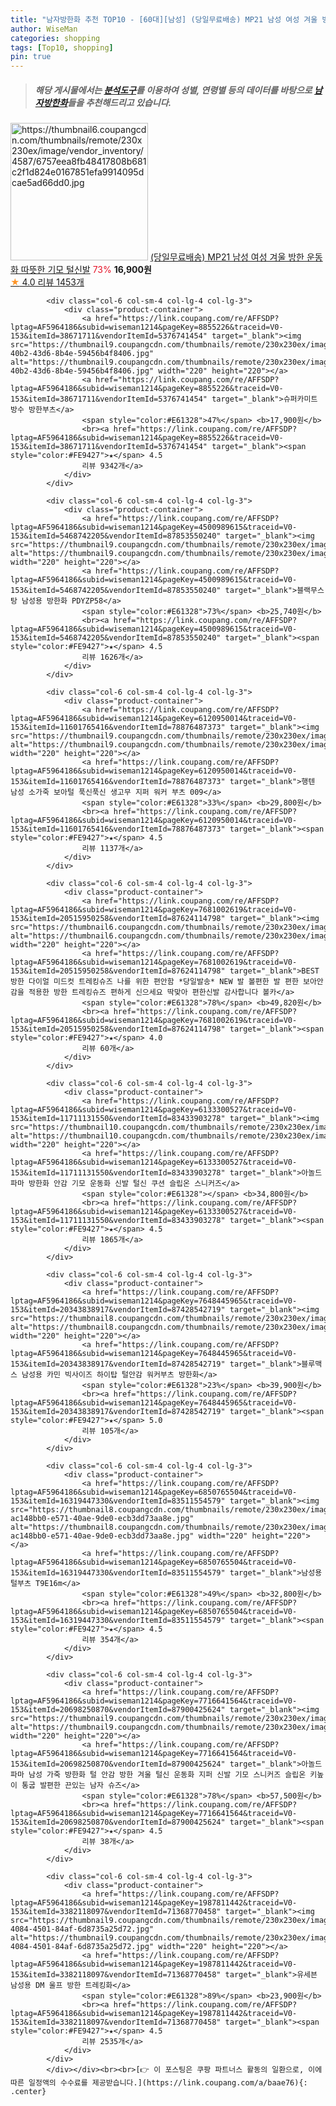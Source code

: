 ```yaml
---
title: "남자방한화 추천 TOP10 - [60대][남성] (당일무료배송) MP21 남성 여성 겨울 방한 운동화 따뜻한 기모 털신발"
author: WiseMan
categories: shopping
tags: [Top10, shopping]
pin: true
---
```


> ##### 해당 게시물에서는 [**분석도구**](https://itemscout.io/)를 이용하여 **성별**, **연령별** 등의 데이터를 바탕으로 [**남자방한화**](https://link.coupang.com/a/baae76)들을 추천해드리고 있습니다.
<div class="container"><div class="row">
            <div class="col-6 col-sm-4 col-lg-4 col-lg-3">
                <div class="product-container">
                    <a href="https://link.coupang.com/re/AFFSDP?lptag=AF5964186&subid=wiseman1214&pageKey=6159217825&traceid=V0-153&itemId=11941630501&vendorItemId=79214320338" target="_blank"><img src="https://thumbnail6.coupangcdn.com/thumbnails/remote/230x230ex/image/vendor_inventory/4587/6757eea8fb48417808b681c2f1d824e0167851efa9914095dcae5ad66dd0.jpg" alt="https://thumbnail6.coupangcdn.com/thumbnails/remote/230x230ex/image/vendor_inventory/4587/6757eea8fb48417808b681c2f1d824e0167851efa9914095dcae5ad66dd0.jpg" width="220" height="220"></a>
                    <a href="https://link.coupang.com/re/AFFSDP?lptag=AF5964186&subid=wiseman1214&pageKey=6159217825&traceid=V0-153&itemId=11941630501&vendorItemId=79214320338" target="_blank">(당일무료배송) MP21 남성 여성 겨울 방한 운동화 따뜻한 기모 털신발</a>
                    <span style="color:#E61328">73%</span> <b>16,900원</b>
                    <br><a href="https://link.coupang.com/re/AFFSDP?lptag=AF5964186&subid=wiseman1214&pageKey=6159217825&traceid=V0-153&itemId=11941630501&vendorItemId=79214320338" target="_blank"><span style="color:#FE9427">★</span> 4.0
                    리뷰 1453개</a>
                </div>
            </div>
            
            <div class="col-6 col-sm-4 col-lg-4 col-lg-3">
                <div class="product-container">
                    <a href="https://link.coupang.com/re/AFFSDP?lptag=AF5964186&subid=wiseman1214&pageKey=8855226&traceid=V0-153&itemId=38671711&vendorItemId=5376741454" target="_blank"><img src="https://thumbnail9.coupangcdn.com/thumbnails/remote/230x230ex/image/retail/images/2019/09/24/13/0/77b459ae-40b2-43d6-8b4e-59456b4f8406.jpg" alt="https://thumbnail9.coupangcdn.com/thumbnails/remote/230x230ex/image/retail/images/2019/09/24/13/0/77b459ae-40b2-43d6-8b4e-59456b4f8406.jpg" width="220" height="220"></a>
                    <a href="https://link.coupang.com/re/AFFSDP?lptag=AF5964186&subid=wiseman1214&pageKey=8855226&traceid=V0-153&itemId=38671711&vendorItemId=5376741454" target="_blank">슈퍼카미트 방수 방한부츠</a>
                    <span style="color:#E61328">47%</span> <b>17,900원</b>
                    <br><a href="https://link.coupang.com/re/AFFSDP?lptag=AF5964186&subid=wiseman1214&pageKey=8855226&traceid=V0-153&itemId=38671711&vendorItemId=5376741454" target="_blank"><span style="color:#FE9427">★</span> 4.5
                    리뷰 9342개</a>
                </div>
            </div>
            
            <div class="col-6 col-sm-4 col-lg-4 col-lg-3">
                <div class="product-container">
                    <a href="https://link.coupang.com/re/AFFSDP?lptag=AF5964186&subid=wiseman1214&pageKey=4500989615&traceid=V0-153&itemId=5468742205&vendorItemId=87853550240" target="_blank"><img src="https://thumbnail9.coupangcdn.com/thumbnails/remote/230x230ex/image/vendor_inventory/ecf3/91709112f5b99b22c82857ea712e6ff05cc61ab7aa04ba4dfdad05be83e6.jpg" alt="https://thumbnail9.coupangcdn.com/thumbnails/remote/230x230ex/image/vendor_inventory/ecf3/91709112f5b99b22c82857ea712e6ff05cc61ab7aa04ba4dfdad05be83e6.jpg" width="220" height="220"></a>
                    <a href="https://link.coupang.com/re/AFFSDP?lptag=AF5964186&subid=wiseman1214&pageKey=4500989615&traceid=V0-153&itemId=5468742205&vendorItemId=87853550240" target="_blank">블랙무스탕 남성용 방한화 PDYZP58</a>
                    <span style="color:#E61328">73%</span> <b>25,740원</b>
                    <br><a href="https://link.coupang.com/re/AFFSDP?lptag=AF5964186&subid=wiseman1214&pageKey=4500989615&traceid=V0-153&itemId=5468742205&vendorItemId=87853550240" target="_blank"><span style="color:#FE9427">★</span> 4.5
                    리뷰 1626개</a>
                </div>
            </div>
            
            <div class="col-6 col-sm-4 col-lg-4 col-lg-3">
                <div class="product-container">
                    <a href="https://link.coupang.com/re/AFFSDP?lptag=AF5964186&subid=wiseman1214&pageKey=6120950014&traceid=V0-153&itemId=11601765416&vendorItemId=78876487373" target="_blank"><img src="https://thumbnail9.coupangcdn.com/thumbnails/remote/230x230ex/image/vendor_inventory/7c1d/f476389f624cd4657941cdf5e8b2a14544a7347843486be7da59532aa9b0.png" alt="https://thumbnail9.coupangcdn.com/thumbnails/remote/230x230ex/image/vendor_inventory/7c1d/f476389f624cd4657941cdf5e8b2a14544a7347843486be7da59532aa9b0.png" width="220" height="220"></a>
                    <a href="https://link.coupang.com/re/AFFSDP?lptag=AF5964186&subid=wiseman1214&pageKey=6120950014&traceid=V0-153&itemId=11601765416&vendorItemId=78876487373" target="_blank">행텐 남성 소가죽 보아털 푹신푹신 생고무 지퍼 워커 부츠 009</a>
                    <span style="color:#E61328">33%</span> <b>29,800원</b>
                    <br><a href="https://link.coupang.com/re/AFFSDP?lptag=AF5964186&subid=wiseman1214&pageKey=6120950014&traceid=V0-153&itemId=11601765416&vendorItemId=78876487373" target="_blank"><span style="color:#FE9427">★</span> 4.5
                    리뷰 1137개</a>
                </div>
            </div>
            
            <div class="col-6 col-sm-4 col-lg-4 col-lg-3">
                <div class="product-container">
                    <a href="https://link.coupang.com/re/AFFSDP?lptag=AF5964186&subid=wiseman1214&pageKey=7681002619&traceid=V0-153&itemId=20515950258&vendorItemId=87624114798" target="_blank"><img src="https://thumbnail6.coupangcdn.com/thumbnails/remote/230x230ex/image/vendor_inventory/ec3b/3c92eeee4b5730e8de34f2c31ead39472a6bff239df61e2c498ba2f152f7.png" alt="https://thumbnail6.coupangcdn.com/thumbnails/remote/230x230ex/image/vendor_inventory/ec3b/3c92eeee4b5730e8de34f2c31ead39472a6bff239df61e2c498ba2f152f7.png" width="220" height="220"></a>
                    <a href="https://link.coupang.com/re/AFFSDP?lptag=AF5964186&subid=wiseman1214&pageKey=7681002619&traceid=V0-153&itemId=20515950258&vendorItemId=87624114798" target="_blank">BEST 방한 다이얼 미드컷 트레킹슈즈 나를 위한 편안함 *당일발송* NEW 발 볼편한 발 편한 보아안감을 적용한 방한 트레킹슈즈 편하게 신으세요 딱맞아 편한신발 감사합니다 볼카</a>
                    <span style="color:#E61328">78%</span> <b>49,820원</b>
                    <br><a href="https://link.coupang.com/re/AFFSDP?lptag=AF5964186&subid=wiseman1214&pageKey=7681002619&traceid=V0-153&itemId=20515950258&vendorItemId=87624114798" target="_blank"><span style="color:#FE9427">★</span> 4.0
                    리뷰 60개</a>
                </div>
            </div>
            
            <div class="col-6 col-sm-4 col-lg-4 col-lg-3">
                <div class="product-container">
                    <a href="https://link.coupang.com/re/AFFSDP?lptag=AF5964186&subid=wiseman1214&pageKey=6133300527&traceid=V0-153&itemId=11711131550&vendorItemId=83433903278" target="_blank"><img src="https://thumbnail10.coupangcdn.com/thumbnails/remote/230x230ex/image/vendor_inventory/2ae7/100efa5c07ea5cefd71ff3cbafd029e788b06baac9ade02522cd43ab8e99.jpg" alt="https://thumbnail10.coupangcdn.com/thumbnails/remote/230x230ex/image/vendor_inventory/2ae7/100efa5c07ea5cefd71ff3cbafd029e788b06baac9ade02522cd43ab8e99.jpg" width="220" height="220"></a>
                    <a href="https://link.coupang.com/re/AFFSDP?lptag=AF5964186&subid=wiseman1214&pageKey=6133300527&traceid=V0-153&itemId=11711131550&vendorItemId=83433903278" target="_blank">아놀드파마 방한화 안감 기모 운동화 신발 털신 쿠션 슬립온 스니커즈</a>
                    <span style="color:#E61328"></span> <b>34,800원</b>
                    <br><a href="https://link.coupang.com/re/AFFSDP?lptag=AF5964186&subid=wiseman1214&pageKey=6133300527&traceid=V0-153&itemId=11711131550&vendorItemId=83433903278" target="_blank"><span style="color:#FE9427">★</span> 4.5
                    리뷰 1865개</a>
                </div>
            </div>
            
            <div class="col-6 col-sm-4 col-lg-4 col-lg-3">
                <div class="product-container">
                    <a href="https://link.coupang.com/re/AFFSDP?lptag=AF5964186&subid=wiseman1214&pageKey=7648445965&traceid=V0-153&itemId=20343838917&vendorItemId=87428542719" target="_blank"><img src="https://thumbnail8.coupangcdn.com/thumbnails/remote/230x230ex/image/vendor_inventory/0e9f/8a20d7b2faba8a2fe4b74985c4b5a74cb0ef0e8b0cb41beed6c6f3d4b7f0.jpg" alt="https://thumbnail8.coupangcdn.com/thumbnails/remote/230x230ex/image/vendor_inventory/0e9f/8a20d7b2faba8a2fe4b74985c4b5a74cb0ef0e8b0cb41beed6c6f3d4b7f0.jpg" width="220" height="220"></a>
                    <a href="https://link.coupang.com/re/AFFSDP?lptag=AF5964186&subid=wiseman1214&pageKey=7648445965&traceid=V0-153&itemId=20343838917&vendorItemId=87428542719" target="_blank">블루맥스 남성용 카민 빅사이즈 하이탑 털안감 워커부츠 방한화</a>
                    <span style="color:#E61328">23%</span> <b>39,900원</b>
                    <br><a href="https://link.coupang.com/re/AFFSDP?lptag=AF5964186&subid=wiseman1214&pageKey=7648445965&traceid=V0-153&itemId=20343838917&vendorItemId=87428542719" target="_blank"><span style="color:#FE9427">★</span> 5.0
                    리뷰 105개</a>
                </div>
            </div>
            
            <div class="col-6 col-sm-4 col-lg-4 col-lg-3">
                <div class="product-container">
                    <a href="https://link.coupang.com/re/AFFSDP?lptag=AF5964186&subid=wiseman1214&pageKey=6850765504&traceid=V0-153&itemId=16319447330&vendorItemId=83511554579" target="_blank"><img src="https://thumbnail8.coupangcdn.com/thumbnails/remote/230x230ex/image/retail/images/1256256325349244-ac148bb0-e571-40ae-9de0-ecb3dd73aa8e.jpg" alt="https://thumbnail8.coupangcdn.com/thumbnails/remote/230x230ex/image/retail/images/1256256325349244-ac148bb0-e571-40ae-9de0-ecb3dd73aa8e.jpg" width="220" height="220"></a>
                    <a href="https://link.coupang.com/re/AFFSDP?lptag=AF5964186&subid=wiseman1214&pageKey=6850765504&traceid=V0-153&itemId=16319447330&vendorItemId=83511554579" target="_blank">남성용 털부츠 T9E16m</a>
                    <span style="color:#E61328">49%</span> <b>32,800원</b>
                    <br><a href="https://link.coupang.com/re/AFFSDP?lptag=AF5964186&subid=wiseman1214&pageKey=6850765504&traceid=V0-153&itemId=16319447330&vendorItemId=83511554579" target="_blank"><span style="color:#FE9427">★</span> 4.5
                    리뷰 354개</a>
                </div>
            </div>
            
            <div class="col-6 col-sm-4 col-lg-4 col-lg-3">
                <div class="product-container">
                    <a href="https://link.coupang.com/re/AFFSDP?lptag=AF5964186&subid=wiseman1214&pageKey=7716641564&traceid=V0-153&itemId=20698250870&vendorItemId=87900425624" target="_blank"><img src="https://thumbnail9.coupangcdn.com/thumbnails/remote/230x230ex/image/vendor_inventory/8516/d482cccef308d9d086dbf74e8a2e177ee1ed7ec2be10115d4b934eba5c8b.jpg" alt="https://thumbnail9.coupangcdn.com/thumbnails/remote/230x230ex/image/vendor_inventory/8516/d482cccef308d9d086dbf74e8a2e177ee1ed7ec2be10115d4b934eba5c8b.jpg" width="220" height="220"></a>
                    <a href="https://link.coupang.com/re/AFFSDP?lptag=AF5964186&subid=wiseman1214&pageKey=7716641564&traceid=V0-153&itemId=20698250870&vendorItemId=87900425624" target="_blank">아놀드파마 남성 가죽 방한화 털 안감 방한 겨울 털신 운동화 지퍼 신발 기모 스니커즈 슬립온 키높이 통굽 발편한 끈있는 남자 슈즈</a>
                    <span style="color:#E61328">78%</span> <b>57,500원</b>
                    <br><a href="https://link.coupang.com/re/AFFSDP?lptag=AF5964186&subid=wiseman1214&pageKey=7716641564&traceid=V0-153&itemId=20698250870&vendorItemId=87900425624" target="_blank"><span style="color:#FE9427">★</span> 4.5
                    리뷰 38개</a>
                </div>
            </div>
            
            <div class="col-6 col-sm-4 col-lg-4 col-lg-3">
                <div class="product-container">
                    <a href="https://link.coupang.com/re/AFFSDP?lptag=AF5964186&subid=wiseman1214&pageKey=1987811442&traceid=V0-153&itemId=3382118097&vendorItemId=71368770458" target="_blank"><img src="https://thumbnail9.coupangcdn.com/thumbnails/remote/230x230ex/image/retail/images/2020/08/19/19/2/f5ff0fa2-4084-4501-84af-6d8735a25d72.jpg" alt="https://thumbnail9.coupangcdn.com/thumbnails/remote/230x230ex/image/retail/images/2020/08/19/19/2/f5ff0fa2-4084-4501-84af-6d8735a25d72.jpg" width="220" height="220"></a>
                    <a href="https://link.coupang.com/re/AFFSDP?lptag=AF5964186&subid=wiseman1214&pageKey=1987811442&traceid=V0-153&itemId=3382118097&vendorItemId=71368770458" target="_blank">유세븐 남성용 DM 울프 방한 트레킹화</a>
                    <span style="color:#E61328">89%</span> <b>23,900원</b>
                    <br><a href="https://link.coupang.com/re/AFFSDP?lptag=AF5964186&subid=wiseman1214&pageKey=1987811442&traceid=V0-153&itemId=3382118097&vendorItemId=71368770458" target="_blank"><span style="color:#FE9427">★</span> 4.5
                    리뷰 2535개</a>
                </div>
            </div>
            </div></div><br><br>[👉 이 포스팅은 쿠팡 파트너스 활동의 일환으로, 이에 따른 일정액의 수수료를 제공받습니다.](https://link.coupang.com/a/baae76){: .center}